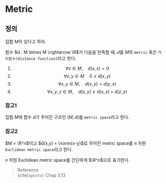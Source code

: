 # Metric
## 정의
집합 $M$이 있다고 하자.

 함수 $d : M \times M \rightarrow \R$가 다음을 만족할 때, $d$를 $M$의 `metric` 혹은 `거리함수(distance function)`라고 한다.

1. $$ \forall x \in M, \quad  d(x,x) = 0 $$
2. $$ \forall x,y \in M \quad 0 \le d(x,y) $$ 
3. $$ \forall x,y \in M, \quad d(x,y) = d(y,x) $$
4. $$ \forall x,y,z \in M, \quad d(x,y) \le d(x,z) + d(z,y) $$


### 참고1
집합 $M$에 함수 $d$가 주어진 구조인 $(M,d)$를 `metric space`라고 한다.

### 참고2
$M = \R^n$이고 $d(x,y) = \norm{x-y}$로 주어진 metric space를 $n$ 차원 `Euclidean metric space`라고 한다.

$n$ 차원 Euclidean metric space를 간단하게 $\R^n$으로 표기한다.

> Reference  
> {cite}`apostol` Chap 3.13

